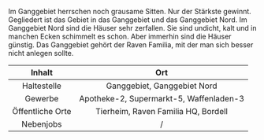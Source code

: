 Im Ganggebiet herrschen noch grausame Sitten. Nur der Stärkste gewinnt. Gegliedert ist das Gebiet in das Ganggebiet und das Ganggebiet Nord. Im Ganggebiet Nord sind die Häuser sehr zerfallen. Sie sind undicht, kalt und in manchen Ecken schimmelt es schon. Aber immerhin sind die Häuser günstig. Das Ganggebiet gehört der Raven Familia, mit der man sich besser nicht anlegen sollte.

| Inhalt | Ort |
| :-: | :-: |
| Haltestelle | Ganggebiet, Ganggebiet Nord |
| Gewerbe | Apotheke-2, Supermarkt-5, Waffenladen-3 |
| Öffentliche Orte | Tierheim, Raven Familia HQ, Bordell |
| Nebenjobs | / |
